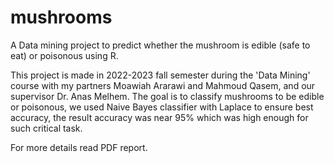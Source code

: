 # mushrooms
A Data mining project to predict whether the mushroom is edible (safe to eat) or poisonous using R.

This project is made in 2022-2023 fall semester during the 'Data Mining' course with my partners Moawiah Ararawi and Mahmoud Qasem, and our supervisor Dr. Anas Melhem. The goal is to classify mushrooms to be edible or poisonous, we used Naive Bayes classifier with Laplace to ensure best accuracy, the result accuracy was near 95% which was high enough for such critical task.

For more details read PDF report. 
